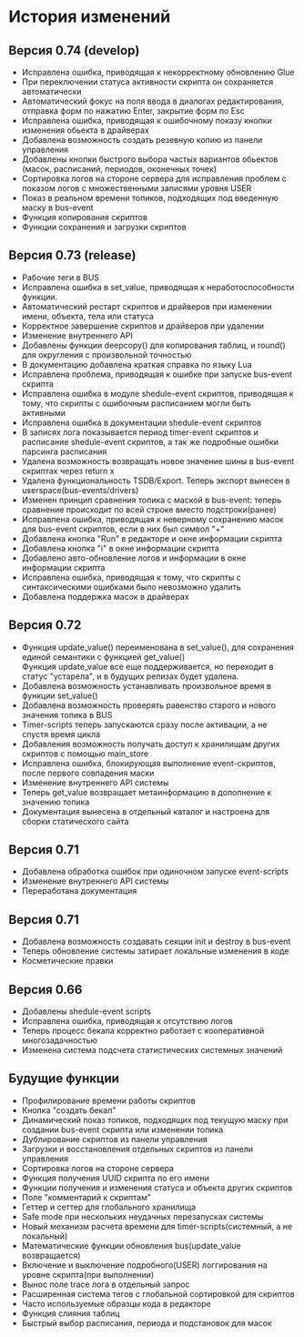 # История изменений

## Версия 0.74 (develop)

* Исправлена ошибка, приводящая к некорректному обновлению Glue
* При переключении статуса активности скрипта он сохраняется автоматически
* Автоматический фокус на поля ввода в диалогах редактирования, отправка форм по нажатию Enter, закрытие форм по Esc
* Исправлена ошибка, приводящая к ошибочному показу кнопки изменения обьекта в драйверах
* Добавлена возможность создать резевную копию из панели управления
* Добавлены кнопки быстрого выбора частых вариантов обьектов (масок, расписаний, периодов, оконечных точек)
* Сортировка логов на стороне сервера для исправления проблем с показом логов с множественными записями уровня USER
* Показ в реальном времени топиков, подходящих под введенную маску в bus-event
* Функция копирования скриптов
* Функции сохранения и загрузки скриптов


## Версия 0.73 (release)

* Рабочие теги в BUS
* Исправлена ошибка в set_value, приводящая к неработоспособности функции.
* Автоматический рестарт скриптов и драйверов при изменении имени, объекта, тела или статуса
* Корректное завершение скриптов и драйверов при удалении
* Изменение внутреннего API 
* Добавлены функции deepcopy() для копирования таблиц, и round() для округления с произвольной точностью
* В документацию добавлена краткая справка по языку Lua
* Исправлена проблема, приводящая к ошибке при запуске bus-event скрипта
* Исправлена ошибка в модуле shedule-event скриптов, приводящая к тому, что скрипты с ошибочным расписанием могли быть активными
* Исправлена ошибка в документации shedule-event скриптов
* В записях лога показывается период timer-event скриптов и расписание shedule-event скриптов, а так же подробные ошибки парсинга расписания
* Удалена возможность возвращать новое значение шины в bus-event скриптах через return x
* Удалена функциональность TSDB/Export. Теперь экспорт вынесен в userspace(bus-events/drivers)
* Изменен принцип сравнения топика с маской в bus-event: теперь сравнение происходит по всей строке вместо подстроки(ранее)
* Исправлена ошибка, приводящая к неверному сохранению масок для bus-event скриптов, если в них был символ "+"
* Добавлена кнопка "Run" в редакторе и окне информации скрипта
* Добавлена кнопка "i" в окне информации скрипта
* Добавлено авто-обновление логов и информации в окне информации скрипта
* Исправлена ошибка, приводящая к тому, что скрипты с синтаксическими ошибками было невозможно удалить
* Добавлена поддержка масок в драйверах

## Версия 0.72

* Функция update_value() переименована в set_value(), для сохранения единой семантики с функцией get_value()  
Функция update_value все еще поддерживается, но переходит в статус "устарела", и в будущих релизах будет удалена. 
* Добавлена возможность устанавливать произвольное время в функции set_value()
* Добавлена возможность проверять равенство старого и нового значения топика в BUS
* Timer-scripts теперь запускаются сразу после активации, а не спустя время цикла
* Добавления возможность получать доступ к хранилищам других скриптов с помощью main_store
* Исправлена ошибка, блокирующая выполнение event-скриптов, после первого совпадения маски
* Изменение внутреннего API системы
* Теперь get_value возвращает метаинформацию в дополнение к значению топика
* Документация вынесена в отдельный каталог и настроена для сборки статического сайта

## Версия 0.71

* Добавлена обработка ошибок при одиночном запуске event-scripts
* Изменение внутреннего API системы
* Переработана документация

## Версия 0.71

* Добавлена возможность создавать секции init и destroy в bus-event
* Теперь обновление системы затирает локальные изменения в коде
* Косметические правки

## Версия 0.66

* Добавлены shedule-event scripts
* Исправлена ошибка, приводящая к отсутствию логов
* Теперь процесс бекапа корректно работает с кооперативной многозадачностью
* Изменена система подсчета статистических системных значений


## Будущие функции
* Профилирование времени работы скриптов
* Кнопка "создать бекап"
* Динамический показ топиков, подходящих под текущую маску при создании bus-event скрипта или изменении топика
* Дублирование скриптов из панели управления
* Загрузки и восстановления отдельных скриптов из панели управления
* Сортировка логов на стороне сервера
* Функция получения UUID скрипта по его имени
* Функции получения и изменения статуса и объекта других скриптов
* Поле "комментарий к скриптам"
* Геттер и сеттер для глобального хранилища
* Safe mode при нескольких неудачных перезапусках системы
* Новый механизм расчета времени для timer-scripts(системный, а не локальный)
* Математические функции обновления bus(update_value возвращается)
* Включение и выключение подробного(USER) логгирования на уровне скрипта(при выполнении)
* Вынос поле trace лога в отдельный запрос
* Расширенная система тегов с глобальной сортировкой для скриптов
* Часто используемые образцы кода в редакторе
* Функция слияния таблиц
* Быстрый выбор расписания, периода и подстановок для масок
